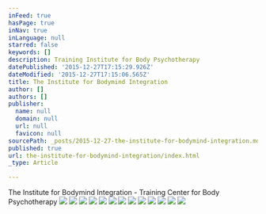 ```yaml
---
inFeed: true
hasPage: true
inNav: true
inLanguage: null
starred: false
keywords: []
description: Training Institute for Body Psychotherapy
datePublished: '2015-12-27T17:15:29.926Z'
dateModified: '2015-12-27T17:15:06.565Z'
title: The Institute for Bodymind Integration
author: []
authors: []
publisher:
  name: null
  domain: null
  url: null
  favicon: null
sourcePath: _posts/2015-12-27-the-institute-for-bodymind-integration.md
published: true
url: the-institute-for-bodymind-integration/index.html
_type: Article

---
```

The Institute for Bodymind Integration - Training Center for Body Psychotherapy
![](https://the-grid-user-content.s3-us-west-2.amazonaws.com/87cae475-05b3-4f7d-8390-ce3dbeacaac9.jpg)
![](https://the-grid-user-content.s3-us-west-2.amazonaws.com/459f23a0-b45b-4c66-9ab9-94feb15ae200.jpg)
![](https://the-grid-user-content.s3-us-west-2.amazonaws.com/26c5e82b-5cfe-4288-a5e8-71b7cc6d3782.jpg)
![](https://the-grid-user-content.s3-us-west-2.amazonaws.com/898b0ec7-0a11-4d74-8de0-e3af13ad0add.jpg)
![](https://the-grid-user-content.s3-us-west-2.amazonaws.com/53f119d3-454f-4693-a344-e15fb3fca98a.jpg)
![](https://the-grid-user-content.s3-us-west-2.amazonaws.com/66e2b4f6-84c6-42d7-88f5-2cd17f38f2f9.jpg)
![](https://the-grid-user-content.s3-us-west-2.amazonaws.com/f99b3f27-1e59-45c7-bc2f-252e861e5f82.jpg)
![](https://the-grid-user-content.s3-us-west-2.amazonaws.com/2bfb3c33-de60-4754-b9f2-1c7dfb1689d5.jpg)
![](https://the-grid-user-content.s3-us-west-2.amazonaws.com/89c4df2f-68a6-43e6-8149-232b268be799.jpg)
![](https://the-grid-user-content.s3-us-west-2.amazonaws.com/1859b262-04b7-4edd-9cb7-9a7ecd4fe680.jpg)
![](https://the-grid-user-content.s3-us-west-2.amazonaws.com/d07cc4ca-0efa-4a29-ad73-4d50f07f68ec.jpg)
![](https://the-grid-user-content.s3-us-west-2.amazonaws.com/cdf17f60-adf9-423f-96b6-da50080e8df2.jpg)
![](https://the-grid-user-content.s3-us-west-2.amazonaws.com/ebd8ad69-0de7-418e-ab11-39a86105f0f6.jpg)